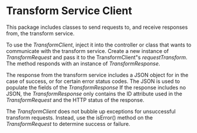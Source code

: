 # Transform Service Client
This package includes classes to send requests to, and receive
responses from, the transform service.

To use the *TransformClient*, inject it into the controller or class that wants
to communicate with the transform service. Create a new instance of *TransformRequest*
and pass it to the TransformClient"s *requestTransform*. The method responds with an
instance of *TransformResponse*.

The response from the transform service includes a JSON object for in the case of
success, or for certain error status codes. The JSON is used to populate the fields of the
*TransformResponse* If the response includes no JSON, the *TransformResponse* only contains
the ID attribute used in the *TransformRequest* and the HTTP status of the response.

The *TransformClient* does not bubble up exceptions for unsuccessful transform
requests. Instead, use the isError() method on the *TransformRequest* to determine
success or failure.
